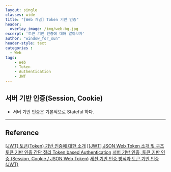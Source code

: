 ```yaml
--- 
layout: single
classes: wide
title: "[Web 개념] Token 기반 인증"
header:
  overlay_image: /img/web-bg.jpg
excerpt: '토큰 기반 인증에 대해 알아보자'
author: "window_for_sun"
header-style: text
categories :
  - Web
tags:
    - Web
    - Token
    - Authentication
    - JWT
---  
```


## 서버 기반 인증(Session, Cookie)
- 서버 기반 인증은 기본적으로 Stateful 하다.




---
## Reference
[[JWT] 토큰(Token) 기반 인증에 대한 소개](https://velopert.com/2350)
[[[JWT] JSON Web Token 소개 및 구조](https://velopert.com/2389)
[토큰 기반 인증 간단 정리 Token based Authentication](https://blog.msalt.net/251)
[서버 기반 인증, 토큰 기반 인증 (Session, Cookie / JSON Web Token)](https://dooopark.tistory.com/6)
[세션 기반 인증 방식과 토큰 기반 인증(JWT)](https://yonghyunlee.gitlab.io/node/jwt/)